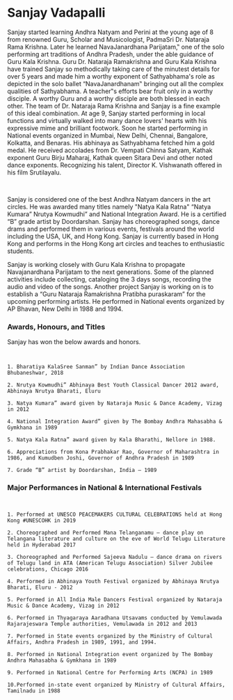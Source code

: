 # Sanjay Vadapalli

Sanjay started learning Andhra Natyam and Perini at the young age of 8 from renowned Guru, Scholar and Musicologist, PadmaSri Dr. Nataraja Rama Krishna. Later he learned NavaJanardhana Parijatam,‟ one of the solo performing art traditions of Andhra Pradesh, under the able guidance of Guru Kala Krishna. Guru Dr. Nataraja Ramakrishna and Guru Kala Krishna have trained Sanjay so methodically taking care of the minutest details for over 5 years and made him a worthy exponent of Sathyabhama's role as depicted in the solo ballet “NavaJanardhanam‟ bringing out all the complex qualities of Sathyabhama.
A teacher‟s efforts bear fruit only in a worthy disciple. A worthy Guru and a worthy disciple are both blessed in each other. The team of Dr. Nataraja Rama Krishna and Sanjay is a fine example of this ideal combination. At age 9, Sanjay started performing in local functions and virtually walked into many dance lovers' hearts with his expressive mime and brilliant footwork. Soon he started performing in National events organized in Mumbai, New Delhi, Chennai, Bangalore, Kolkatta, and Benaras. His abhinaya as Sathyabhama fetched him a gold medal. He received accolades from Dr. Vempati Chinna Satyam, Kathak exponent Guru Birju Maharaj, Kathak queen Sitara Devi and other noted dance exponents. Recognizing his talent, Director K. Vishwanath offered in his film Srutilayalu.

​

 

Sanjay is considered one of the best Andhra Natyam dancers in the art circles. He was awarded many titles namely "Natya Kala Ratna" “Natya Kumara” Nrutya Kowmudhi” and National Integration Award. He is a certified “B” grade artist by Doordarshan. Sanjay has choreographed songs, dance drams and performed them in various events, festivals around the world including the USA, UK, and Hong Kong. Sanjay is currently based in Hong Kong and performs in the Hong Kong art circles and teaches to enthusiastic students.

Sanjay is working closely with Guru Kala Krishna to propagate Navajanardhana Parijatam to the next generations. Some of the planned activities include collecting, cataloging the 3 days songs, recording the audio and video of the songs. Another project Sanjay is working on is to establish a “Guru Nataraja Ramakrishna Pratibha puraskaram” for the upcoming performing artists. He performed in National events organized by AP Bhavan, New Delhi in 1988 and 1994.

### Awards, Honours, and Titles

Sanjay has won the below awards and honors.

```Awards, Honours, and Titles


1. Bharatiya KalaSree Sanman” by Indian Dance Association Bhubaneshwar, 2018

2. Nrutya Kowmudhi” Abhinaya Best Youth Classical Dancer 2012 award, Abhinaya Nrutya Bharati, Eluru

3. Natya Kumara” award given by Nataraja Music & Dance Academy, Vizag in 2012

4. National Integration Award” given by The Bombay Andhra Mahasabha & Gymkhana in 1989

5. Natya Kala Ratna” award given by Kala Bharathi, Nellore in 1988.

6. Appreciations from Kona Prabhakar Rao, Governor of Maharashtra in 1986, and Kumudben Joshi, Governor of Andhra Pradesh in 1989

7. Grade “B” artist by Doordarshan, India – 1989
```

### Major Performances in National & International Festivals


```Major Performances in National & International Festivals


1. Performed at UNESCO PEACEMAKERS CULTURAL CELEBRATIONS held at Hong Kong #UNESCOHK in 2019

2. Choreographed and Performed Mana Telanganamu – dance play on Telangana literature and culture on the eve of World Telugu Literature held in Hyderabad 2017

3. Choreographed and Performed Sajeeva Nadulu – dance drama on rivers of Telugu land in ATA (American Telugu Association) Silver Jubilee celebrations, Chicago 2016

4. Performed in Abhinaya Youth Festival organized by Abhinaya Nrutya Bharati, Eluru - 2012

5. Performed in All India Male Dancers Festival organized by Nataraja Music & Dance Academy, Vizag in 2012

6. Performed in Thyagaraya Aaradhana Utsavams conducted by Vemulawada Rajarajeswara Temple authorities, Vemulawada in 2012 and 2013

7. Performed in State events organized by the Ministry of Cultural Affairs, Andhra Pradesh in 1989, 1991, and 1994.

8. Performed in National Integration event organized by The Bombay Andhra Mahasabha & Gymkhana in 1989

9. Performed in National Centre for Performing Arts (NCPA) in 1989

10.Performed in-state event organized by Ministry of Cultural Affairs, Tamilnadu in 1988

```
